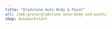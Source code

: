 ```yaml
---
title: "Gladstone Auto Body & Paint"
url: /oak-grove/gladstone-auto-body-und-paint/
shop: Autowerkstatt
---
```

